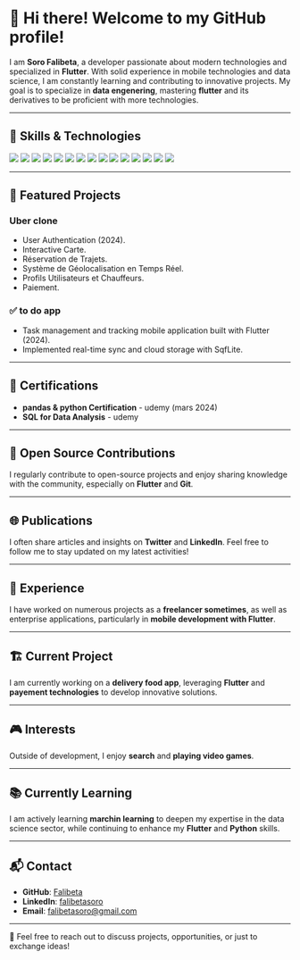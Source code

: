 # 👋 Hi there! Welcome to my GitHub profile!

I am **Soro Falibeta**, a developer passionate about modern technologies and specialized in **Flutter**. With solid experience in mobile technologies and data science, I am constantly learning and contributing to innovative projects. My goal is to specialize in **data engenering**, mastering **flutter** and its derivatives to be proficient with more technologies.

---

## 🚀 Skills & Technologies

<p align="left">
  <img src="https://img.shields.io/badge/Flutter-02569B?style=for-the-badge&logo=flutter&logoColor=white" />
  <img src="https://img.shields.io/badge/Dart-0175C2?style=for-the-badge&logo=dart&logoColor=white" />
  <img src="https://img.shields.io/badge/Python-3776AB?style=for-the-badge&logo=python&logoColor=white" />
  <img src="https://img.shields.io/badge/Node.js-339933?style=for-the-badge&logo=node.js&logoColor=white" />
  <img src="https://img.shields.io/badge/SQL-4479A1?style=for-the-badge&logo=mysql&logoColor=white" />
  <img src="https://img.shields.io/badge/Laravel-FF2D20?style=for-the-badge&logo=laravel&logoColor=white" />
  <img src="https://img.shields.io/badge/Git-F05032?style=for-the-badge&logo=git&logoColor=white" />
  <img src="https://img.shields.io/badge/Docker-2496ED?style=for-the-badge&logo=docker&logoColor=white" />
  <img src="https://img.shields.io/badge/Firebase-FFCA28?style=for-the-badge&logo=firebase&logoColor=black" />
  <img src="https://img.shields.io/badge/Supabase-3ECF8E?style=for-the-badge&logo=supabase&logoColor=white" />
  <img src="https://img.shields.io/badge/React-61DAFB?style=for-the-badge&logo=react&logoColor=black" />
  <img src="https://img.shields.io/badge/R-276DC3?style=for-the-badge&logo=r&logoColor=white" />
  <img src="https://img.shields.io/badge/TypeScript-3178C6?style=for-the-badge&logo=typescript&logoColor=white" />
  <img src="https://img.shields.io/badge/Vite-646CFF?style=for-the-badge&logo=vite&logoColor=white" />
  <img src="https://img.shields.io/badge/Pandas-150458?style=for-the-badge&logo=pandas&logoColor=white" />
</p>

---

## 🌱 Featured Projects

###  **Uber clone**
- User Authentication (2024).
- Interactive Carte.
- Réservation de Trajets.
- Système de Géolocalisation en Temps Réel.
- Profils Utilisateurs et Chauffeurs.
- Paiement.

### ✅ **to do app**
- Task management and tracking mobile application built with Flutter (2024).
- Implemented real-time sync and cloud storage with SqfLite.



---

## 📜 Certifications

- **pandas & python Certification** - udemy (mars 2024)
- **SQL for Data Analysis** - udemy

---

## 🎨 Open Source Contributions

I regularly contribute to open-source projects and enjoy sharing knowledge with the community, especially on **Flutter** and **Git**.

---

## 🌐 Publications

I often share articles and insights on **Twitter** and **LinkedIn**. Feel free to follow me to stay updated on my latest activities!

---

## 💼 Experience

I have worked on numerous projects as a **freelancer sometimes**, as well as enterprise applications, particularly in **mobile development with Flutter**.

---

## 🏗️ Current Project

I am currently working on a **delivery food app**, leveraging **Flutter** and **payement technologies** to develop innovative solutions.

---

## 🎮 Interests

Outside of development, I enjoy **search** and **playing video games**.

---

## 📚 Currently Learning

I am actively learning **marchin learning** to deepen my expertise in the data science sector, while continuing to enhance my **Flutter** and **Python** skills.

---

## 📬 Contact

- **GitHub**: [Falibeta](https://github.com/donsfak)
- **LinkedIn**: [falibetasoro](https://linkedin.com/in/falibeta-soro-8678b62a1/)
- **Email**: falibetasoro@gmail.com

---

🚀 Feel free to reach out to discuss projects, opportunities, or just to exchange ideas!

